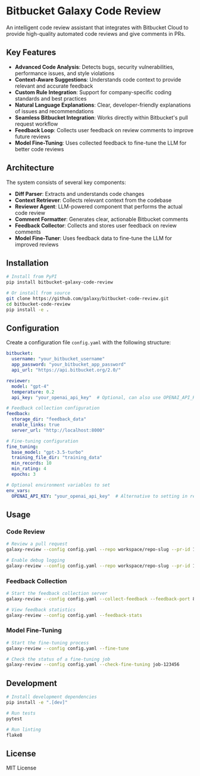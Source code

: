 # Bitbucket Galaxy Code Review

An intelligent code review assistant that integrates with Bitbucket Cloud to provide high-quality automated code reviews and give comments in PRs.

## Key Features

- **Advanced Code Analysis**: Detects bugs, security vulnerabilities, performance issues, and style violations
- **Context-Aware Suggestions**: Understands code context to provide relevant and accurate feedback
- **Custom Rule Integration**: Support for company-specific coding standards and best practices
- **Natural Language Explanations**: Clear, developer-friendly explanations of issues and recommendations
- **Seamless Bitbucket Integration**: Works directly within Bitbucket's pull request workflow
- **Feedback Loop**: Collects user feedback on review comments to improve future reviews
- **Model Fine-Tuning**: Uses collected feedback to fine-tune the LLM for better code reviews

## Architecture

The system consists of several key components:
- **Diff Parser**: Extracts and understands code changes
- **Context Retriever**: Collects relevant context from the codebase
- **Reviewer Agent**: LLM-powered component that performs the actual code review
- **Comment Formatter**: Generates clear, actionable Bitbucket comments
- **Feedback Collector**: Collects and stores user feedback on review comments
- **Model Fine-Tuner**: Uses feedback data to fine-tune the LLM for improved reviews

## Installation

```bash
# Install from PyPI
pip install bitbucket-galaxy-code-review

# Or install from source
git clone https://github.com/galaxy/bitbucket-code-review.git
cd bitbucket-code-review
pip install -e .
```

## Configuration

Create a configuration file `config.yaml` with the following structure:

```yaml
bitbucket:
  username: "your_bitbucket_username"
  app_password: "your_bitbucket_app_password"
  api_url: "https://api.bitbucket.org/2.0/"

reviewer:
  model: "gpt-4"
  temperature: 0.2
  api_key: "your_openai_api_key"  # Optional, can also use OPENAI_API_KEY env var

# Feedback collection configuration
feedback:
  storage_dir: "feedback_data"
  enable_links: true
  server_url: "http://localhost:8000"

# Fine-tuning configuration
fine_tuning:
  base_model: "gpt-3.5-turbo"
  training_file_dir: "training_data"
  min_records: 10
  min_rating: 4
  epochs: 3

# Optional environment variables to set
env_vars:
  OPENAI_API_KEY: "your_openai_api_key"  # Alternative to setting in reviewer section
```

## Usage

### Code Review

```bash
# Review a pull request
galaxy-review --config config.yaml --repo workspace/repo-slug --pr-id 123

# Enable debug logging
galaxy-review --config config.yaml --repo workspace/repo-slug --pr-id 123 --debug
```

### Feedback Collection

```bash
# Start the feedback collection server
galaxy-review --config config.yaml --collect-feedback --feedback-port 8000

# View feedback statistics
galaxy-review --config config.yaml --feedback-stats
```

### Model Fine-Tuning

```bash
# Start the fine-tuning process
galaxy-review --config config.yaml --fine-tune

# Check the status of a fine-tuning job
galaxy-review --config config.yaml --check-fine-tuning job-123456
```

## Development

```bash
# Install development dependencies
pip install -e ".[dev]"

# Run tests
pytest

# Run linting
flake8
```

## License

MIT License